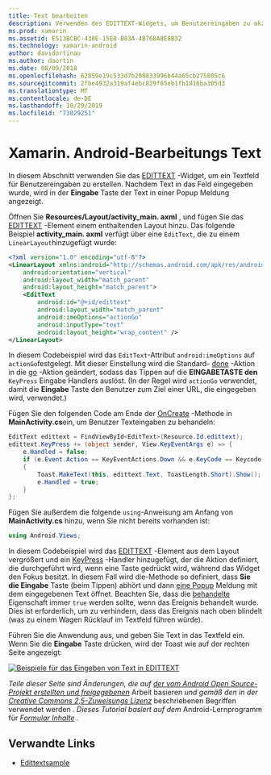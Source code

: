 ```yaml
---
title: Text bearbeiten
description: Verwenden des EDITTEXT-Widgets, um Benutzereingaben zu akzeptieren.
ms.prod: xamarin
ms.assetid: E513BCBC-438E-15E8-B83A-4B768A8E8B32
ms.technology: xamarin-android
author: davidortinau
ms.author: daortin
ms.date: 08/09/2018
ms.openlocfilehash: 62859e19c533d7b200833996b44a65cb275805c6
ms.sourcegitcommit: 2fbe4932a319af4ebc829f65eb1fb1816ba305d3
ms.translationtype: MT
ms.contentlocale: de-DE
ms.lasthandoff: 10/29/2019
ms.locfileid: "73029251"
---
```

# <a name="xamarinandroid-edit-text"></a>Xamarin. Android-Bearbeitungs Text

In diesem Abschnitt verwenden Sie das [EDITTEXT](xref:Android.Widget.EditText) -Widget, um ein Textfeld für Benutzereingaben zu erstellen. Nachdem Text in das Feld eingegeben wurde, wird in der **Eingabe** Taste der Text in einer Popup Meldung angezeigt.

Öffnen Sie **Resources/Layout/activity_main. axml** , und fügen Sie das [EDITTEXT](xref:Android.Widget.EditText) -Element einem enthaltenden Layout hinzu. Das folgende Beispiel **activity_main. axml** verfügt über eine `EditText`, die zu einem `LinearLayout`hinzugefügt wurde:

```xml
<?xml version="1.0" encoding="utf-8"?>
<LinearLayout xmlns:android="http://schemas.android.com/apk/res/android"
    android:orientation="vertical"
    android:layout_width="match_parent"
    android:layout_height="match_parent">
    <EditText
        android:id="@+id/edittext"
        android:layout_width="match_parent"
        android:imeOptions="actionGo"
        android:inputType="text"
        android:layout_height="wrap_content" />
</LinearLayout>
```

In diesem Codebeispiel wird das `EditText`-Attribut `android:imeOptions` auf `actionGo`festgelegt. Mit dieser Einstellung wird die Standard- [done](https://developer.android.com/reference/android/view/inputmethod/EditorInfo#IME_ACTION_DONE) -Aktion in die [go](https://developer.android.com/reference/android/view/inputmethod/EditorInfo#IME_ACTION_GO) -Aktion geändert, sodass das Tippen auf die **EINGABETASTE den** `KeyPress` Eingabe Handlers auslöst.
(In der Regel wird `actionGo` verwendet, damit die **Eingabe** Taste den Benutzer zum Ziel einer URL, die eingegeben wird, verwendet.)

Fügen Sie den folgenden Code am Ende der [OnCreate](xref:Android.App.Activity.OnCreate*) -Methode in **MainActivity.cs**ein, um Benutzer Texteingaben zu behandeln:

```csharp
EditText edittext = FindViewById<EditText>(Resource.Id.edittext);
edittext.KeyPress += (object sender, View.KeyEventArgs e) => {
    e.Handled = false;
    if (e.Event.Action == KeyEventActions.Down && e.KeyCode == Keycode.Enter) 
    {
        Toast.MakeText(this, edittext.Text, ToastLength.Short).Show();
        e.Handled = true;
    }
};
```

Fügen Sie außerdem die folgende `using`-Anweisung am Anfang von **MainActivity.cs** hinzu, wenn Sie nicht bereits vorhanden ist:

```csharp
using Android.Views;
```

In diesem Codebeispiel wird das [EDITTEXT](xref:Android.Widget.EditText) -Element aus dem Layout vergrößert und ein [KeyPress](xref:Android.Views.View.KeyPress) -Handler hinzugefügt, der die Aktion definiert, die durchgeführt wird, wenn eine Taste gedrückt wird, während das Widget den Fokus besitzt. In diesem Fall wird die-Methode so definiert, dass **Sie die Eingabe** Taste (beim Tippen) abhört und dann [eine Popup](xref:Android.Widget.Toast) Meldung mit dem eingegebenen Text öffnet. Beachten Sie, dass die [behandelte](xref:Android.Views.View.KeyEventArgs.Handled) Eigenschaft immer `true` werden sollte, wenn das Ereignis behandelt wurde. Dies ist erforderlich, um zu verhindern, dass das Ereignis nach oben blindelt (was zu einem Wagen Rücklauf im Textfeld führen würde).

Führen Sie die Anwendung aus, und geben Sie Text in das Textfeld ein. Wenn Sie die **Eingabe** Taste drücken, wird der Toast wie auf der rechten Seite angezeigt:

[![Beispiele für das Eingeben von Text in EDITTEXT](edit-text-images/edit-text-sml.png)](edit-text-images/edit-text.png#lightbox)

*Teile dieser Seite sind Änderungen, die auf* [*der vom Android Open Source-Projekt erstellten und freigegebenen*](https://code.google.com/policies.html) Arbeit basieren *und gemäß den in der* [*Creative Commons 2,5-Zuweisungs Lizenz*](https://creativecommons.org/licenses/by/2.5/) beschriebenen Begriffen verwendet werden *. Dieses Tutorial basiert auf dem* Android-Lernprogramm für [*Formular Inhalte*](https://developer.android.com/resources/tutorials/views/hello-formstuff.html) *.*

## <a name="related-links"></a>Verwandte Links

- [Edittextsample](https://docs.microsoft.com/samples/xamarin/monodroid-samples/userinterface-edittextsample)
